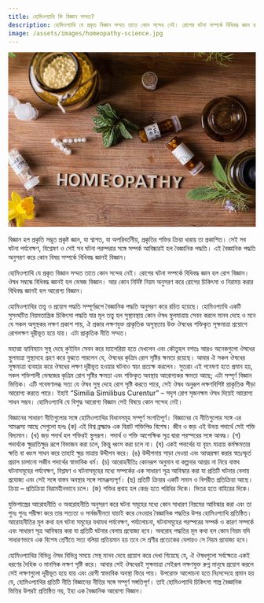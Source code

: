 ```yaml
---
title: হোমিওপ্যাথি কি বিজ্ঞান সম্মত?
description: হোমিওপ্যাথি যে প্রকৃত বিজ্ঞান সম্মত তাতে কোন সন্দেহ নেই। রোগের ঘটনা সম্পর্কে বিধিবদ্ধ জ্ঞান হল রোগ বিজ্ঞান। ঔষধ সম্বন্ধে বিধিবদ্ধ জ্ঞানই হল ভেষজ বিজ্ঞান। আর কোন নির্দিষ্ট নিয়ম অনুসরণ করে রোগের চিকিৎসা ও নিরাময় করার বিধিবদ্ধ জ্ঞানই হল আরোগ্য বিজ্ঞান।
image: /assets/images/homeopathy-science.jpg
---
```

![হোমিওপ্যাথি কি বিজ্ঞান সম্মত](/assets/images/homeopathy-science.jpg)

বিজ্ঞান হল প্রকৃতি সম্ভূত প্রকৃষ্ট জ্ঞান, যা শ্বাশত, যা অপরিবর্তনীয়, প্রকৃতির শক্তির ক্রিয়া ধারায় তা প্রকাশিত। সেই সব ঘটনা পর্যবেক্ষণ, বিশ্লেষণ ও সেই সব ঘটনা পরম্পরার সঙ্গে সম্পর্ক আবিষ্কারই হল বৈজ্ঞানিক পদ্ধতি। এই বৈজ্ঞানিক পদ্ধতি অনুসরণ করে কোন বিষয় সম্পর্কে বিধিবদ্ধ জ্ঞানই বিজ্ঞান।

হোমিওপ্যাথি যে প্রকৃত বিজ্ঞান সম্মত তাতে কোন সন্দেহ নেই। রোগের ঘটনা সম্পর্কে বিধিবদ্ধ জ্ঞান হল রোগ বিজ্ঞান। ঔষধ সম্বন্ধে বিধিবদ্ধ জ্ঞানই হল ভেষজ বিজ্ঞান। আর কোন নির্দিষ্ট নিয়ম অনুসরণ করে রোগের চিকিৎসা ও নিরাময় করার বিধিবদ্ধ জ্ঞানই হল আরোগ্য বিজ্ঞান।

হোমিওপ্যাথির তত্ত্ব ও প্রয়োগ পদ্ধতি সম্পূর্ণরূপে বৈজ্ঞানিক পদ্ধতি অনুসরণ করে রচিত হয়েছে। হোমিওপ্যাথি একটি সুসংঘটিত নিয়মতান্ত্রিক চিকিৎসা পদ্ধতি যার মূল তত্ত্ব হল সুস্থাবস্থায় কোন ঔষধ স্থুলমাত্রায় সেবন করলে মানব দেহে ও মনে যে সকল অসুস্থকর লক্ষণ প্রকাশ পায়, ঐ প্রকার লক্ষণযুক্ত প্রাকৃতিক অসুস্থতায় উক্ত ঔষধের শক্তিকৃত সূক্ষমাত্রা প্রয়োগে রোগলক্ষণ দূরীভূত হয়ে যায়। এটা প্রাকৃতিক নীতি সম্মত।

মহাত্মা হ্যানিম্যান সুস্থ দেহে কুইনিন সেবন করে ম্যালেরিয়া হতে দেখলেন এবং কৌতুহল বশতঃ আরও অনেকগুলো ঔষধের স্থুলমাত্রা সুস্থদেহে গ্রহণ করে বুঝতে পারলেন যে, ঔষধের কৃত্রিম রোগ সৃষ্টির ক্ষমতা রয়েছে। আবার ঐ সকল ঔষধের সূক্ষমাত্রা ব্যবহার করে ঔষধের লক্ষণ দূরীভূত হওয়ার ঘটনাও স্বয়ং প্রত্যক্ষ করলেন। সুতরাং এই গবেষণা হতে প্রমান হয়, সকল শক্তিশালী ভেষজের কৃত্রিম রোগ সৃষ্টির ক্ষমতা এবং শক্তিকৃত অবস্থায় আরোগ্যকর ক্ষমতা আছে; এটা সম্পূর্ণ বিজ্ঞান ভিত্তিক। এটি গবেষণালব্ধ সত্য যে ঔষধ সুস্থ দেহে রোগ সৃষ্টি করতে পারে, সেই ঔষধ অনুরূপ লক্ষণবিশিষ্ট প্রাকৃতিক পীড়া আরোগ্য করতে পারে। ইহাই “Similia Similibus Curentur” – সদৃশ রোগ সৃজনক্ষম ঔষধ দিয়েই আরোগ্য সাধন সম্ভব। হোমিওপ্যাথি যে বিশুদ্ধ আরোগ্য বিজ্ঞান সেই বিষয়ে কোন সন্দেহ নেই।

বিজ্ঞানের সাধারণ নীতিগুলোর সঙ্গে হোমিওপ্যাথির বিধানসমূহ সম্পূর্ণ সংগতিপূর্ণ। বিজ্ঞানের যে নীতিগুলোর সঙ্গে এর সামঞ্জস্য আছে সেগুলো হলঃ
(ক) এই বিশ্ব ব্রক্ষ্মাণ্ড এক বিরাট শক্তিপিণ্ড বিশেষ। জীব ও জড় এই উভয় পদার্থে সেই শক্তি বিদ্যমান।
(খ) জড় পদার্থ হল শক্তিরই স্থুলরূপ। পদার্থ ও শক্তি আপেক্ষিক সূত্র দ্বারা পরস্পরের সঙ্গে আবদ্ধ।
(গ) পদার্থকে ক্ষুদ্রাতিক্ষুদ্র রূপে বিভাজন করা চলে, কিন্তু ধ্বংস করা চলে না।
(ঘ) একই পদার্থের যা বৃহৎ মাত্রায় কর্মক্ষমতার ক্ষতি বা ধ্বংস সাধন করে তাহাই ক্ষুদ্র মাত্রায় উদ্দীপন করে।
(ঙ) উদ্দীপনায় সাড়া দেওয়া এবং আত্মরক্ষা করার স্বতঃস্ফূর্ত প্রয়াস চালানো সজীব পদার্থের স্বাভাবিক ধর্ম।
(চ) আরোহনীতিঃ কোনরূপ অনুমান বা কল্পনার আশ্রয় না নিয়ে বাস্তব ঘটনাসমূহের পর্যবেক্ষণ, বিশ্লষণ ও ঘটনাসমূহের মধ্যে সম্পর্কের এক সাধারণ সূত্র আবিস্কার করা যা প্রতিটি ঘটনার বেলায় প্রযোজ্য এবং সেই সঙ্গে বাস্তব অবস্থার সঙ্গে সামঞ্জস্যপূর্ণ।
(ছ) প্রতিটি ক্রিয়ার একটি সমান ও বিপরীত প্রতিক্রিয়া আছে। ক্রিয়া – প্রতিক্রিয়া বিরামহীনভাবে চলে।
(জ) শক্তির প্রবাহ হল কেন্দ্র হতে পরিধির দিকে। ভিতর হতে বাহিরের দিকে।

যুক্তিশাস্ত্রের আরোহনীতি ও অবরোহনীতি অনুসরণ করে ঘটনা সমূহের মধ্যে কোন সাধারণ নিয়মের আবিস্কার করা এবং তা পুনঃ পুনঃ পরীক্ষা করে তার সত্যতা ও সার্বজনীনতা যাচাই করে নেওয়ার বৈজ্ঞানিক পদ্ধতির উপর হোমিওপ্যাথি প্রতিষ্ঠিত। আরোহনীতির মূল কথা হল ঘটনা সমূহের যথাযথ পর্যবেক্ষণ, পর্যালোচনা, ঘটনাসমূহের পরস্পরের সম্পর্ক ও কারণ সম্পর্কে এবং সাধারণ সূত্র আবিস্কার করা যা প্রতিটি ঘটনার বেলায় প্রযোজ্য হবে। অবরোহ পদ্ধতির মূল কথা হল কোন নিয়ম যদি সাধারণভাবে এক বিশেষ শ্রেণীতে সত্য বলিয়া প্রতিয়মান হয় তবে সে শ্রণীর প্রত্যেকের বেলায়ও সে নিয়ম প্রযোজ্য হবে।

হোমিওপ্যাথির বিভিন্ন ঔষধ বিভিন্ন সময়ে সেস্থ মানব দেহে প্রয়োগ করে দেখা গিয়েছে যে, ঐ ঔষধগুলো সর্বক্ষেত্রে একই ধরণের দৈহিক ও মানসিক লক্ষণ সৃষ্টি করে। আবার সেই ঔষধেরই সুক্ষমাত্রা সেইরূপ লক্ষণযুক্ত রুগ্ন মানুষে প্রয়োগ করলে সেই লক্ষণগুলো দূরীভূত হয়ে যায় এবং রোগী স্বাভাবিক অবস্থা ফিরে পায়। উপরোক্ত আলোচনা হতে নিঃসন্দেহে প্রমান হয় যে, হোমিওপ্যাথির প্রতিটি নীতি বিজ্ঞানের নীতির সঙ্গে সম্পূর্ণ সঙ্গতিপূর্ণ। তাই হোমিওপ্যাথি চিকিৎসা শাস্ত্র বৈজ্ঞানিক ভিত্তির উপরই প্রতিষ্ঠিত নয়, ইহা এক বৈজ্ঞানিক আরোগ্য বিজ্ঞান।
